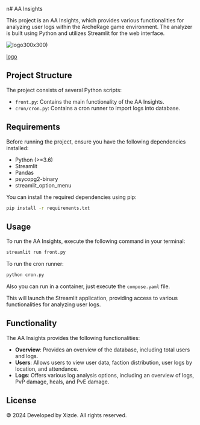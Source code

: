 n# AA Insights

This project is an AA Insights, which provides various functionalities for analyzing user logs within the ArcheRage game environment. The analyzer is built using Python and utilizes Streamlit for the web interface.

![logo300x300)](https://github.com/OrlandoBitencourt/aaInsights/assets/11688998/217771eb-1bae-41b7-a744-88a5d31a21af)

[logo](app/logo300x300.png)

## Project Structure

The project consists of several Python scripts:

- `front.py`: Contains the main functionality of the AA Insights.
- `cron/cron.py`: Contains a cron runner to import logs into database.

## Requirements

Before running the project, ensure you have the following dependencies installed:

- Python (>=3.6)
- Streamlit
- Pandas
- psycopg2-binary
- streamlit_option_menu

You can install the required dependencies using pip:

```bash
pip install -r requirements.txt
```

## Usage

To run the AA Insights, execute the following command in your terminal:

```bash
streamlit run front.py
```

To run the cron runner:
```bash
python cron.py
```

Also you can run in a container, just execute the ```compose.yaml``` file.

This will launch the Streamlit application, providing access to various functionalities for analyzing user logs.

## Functionality

The AA Insights provides the following functionalities:

- **Overview**: Provides an overview of the database, including total users and logs.
- **Users**: Allows users to view user data, faction distribution, user logs by location, and attendance.
- **Logs**: Offers various log analysis options, including an overview of logs, PvP damage, heals, and PvE damage.


## License

© 2024 Developed by Xizde. All rights reserved.

